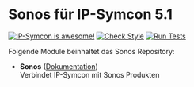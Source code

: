 # Sonos für IP-Symcon 5.1

[![IP-Symcon is awesome!](https://img.shields.io/badge/IP--Symcon-5.0-blue.svg)](https://www.symcon.de)
[![Check Style](https://github.com/symcon/SONOS/workflows/Check%20Style/badge.svg)](https://github.com/symcon/SONOS/actions)
[![Run Tests](https://github.com/symcon/SONOS/workflows/Run%20Tests/badge.svg)](https://github.com/symcon/SONOS/actions)

Folgende Module beinhaltet das Sonos Repository:

- __Sonos__ ([Dokumentation](https://www.symcon.de/service/dokumentation/modulreferenz/sonos/))  
    Verbindet IP-Symcon mit Sonos Produkten
